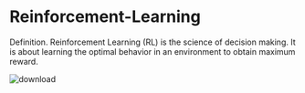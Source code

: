 # Reinforcement-Learning
Definition. Reinforcement Learning (RL) is the science of decision making. It is about learning the optimal behavior in an environment to obtain maximum reward.

![download](https://user-images.githubusercontent.com/102578693/195140894-357b45d4-6d39-4f46-8184-300f8b24a42a.png)

